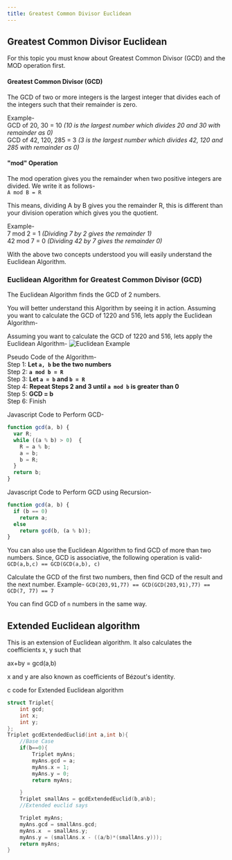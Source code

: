 ```yaml
---
title: Greatest Common Divisor Euclidean
---
```

## Greatest Common Divisor Euclidean

For this topic you must know about Greatest Common Divisor (GCD) and the MOD operation first.

#### Greatest Common Divisor (GCD)
The GCD of two or more integers is the largest integer that divides each of the integers such that their remainder is zero.

Example-  
GCD of 20, 30 = 10 *(10 is the largest number which divides 20 and 30 with remainder as 0)*  
GCD of 42, 120, 285 = 3 *(3 is the largest number which divides 42, 120 and 285 with remainder as 0)*  

#### "mod" Operation
The mod operation gives you the remainder when two positive integers are divided.
We write it as follows-  
`A mod B = R`

This means, dividing A by B gives you the remainder R, this is different than your division operation which gives you the quotient.

Example-  
7 mod 2 = 1 *(Dividing 7 by 2 gives the remainder 1)*  
42 mod 7 = 0 *(Dividing 42 by 7 gives the remainder 0)*  

With the above two concepts understood you will easily understand the Euclidean Algorithm.

### Euclidean Algorithm for Greatest Common Divisor (GCD)
The Euclidean Algorithm finds the GCD of 2 numbers.

You will better understand this Algorithm by seeing it in action.
Assuming you want to calculate the GCD of  1220 and 516, lets apply the Euclidean Algorithm-  

Assuming you want to calculate the GCD of  1220 and 516, lets apply the Euclidean Algorithm-
![Euclidean Example](https://i.imgur.com/aa8oGgP.png)  

Pseudo Code of the Algorithm-  
Step 1: **Let `a, b` be the two numbers**  
Step 2: **`a mod b = R`**  
Step 3: **Let `a = b` and `b = R`**  
Step 4: **Repeat Steps 2 and 3 until `a mod b` is greater than 0**  
Step 5: **GCD = b**  
Step 6: Finish  

Javascript Code to Perform GCD-
```javascript
function gcd(a, b) {
  var R;
  while ((a % b) > 0)  {
    R = a % b;
    a = b;
    b = R;
  }
  return b;
}
```

Javascript Code to Perform GCD using Recursion-
```javascript
function gcd(a, b) {
  if (b == 0)
    return a;
  else
    return gcd(b, (a % b));
}
```

You can also use the Euclidean Algorithm to find GCD of more than two numbers.
Since, GCD is associative, the following operation is valid- `GCD(a,b,c) == GCD(GCD(a,b), c)`

Calculate the GCD of the first two numbers, then find GCD of the result and the next number.
Example- `GCD(203,91,77) == GCD(GCD(203,91),77) == GCD(7, 77) == 7`

You can find GCD of `n` numbers in the same way.

## Extended Euclidean algorithm
This is an extension of Euclidean algorithm. It also calculates the coefficients x, y such that 

ax+by = gcd(a,b)

x and y are also known as coefficients of Bézout's identity.

c code for Extended Euclidean algorithm

```c
struct Triplet{
	int gcd;
	int x;
	int y;
};
Triplet gcdExtendedEuclid(int a,int b){
	//Base Case
	if(b==0){
		Triplet myAns;
		myAns.gcd = a;
		myAns.x = 1;
		myAns.y = 0;
		return myAns;

	}
	Triplet smallAns = gcdExtendedEuclid(b,a%b);
	//Extended euclid says

	Triplet myAns;
	myAns.gcd = smallAns.gcd;
	myAns.x  = smallAns.y;
	myAns.y = (smallAns.x - ((a/b)*(smallAns.y)));
	return myAns;	
}
```


